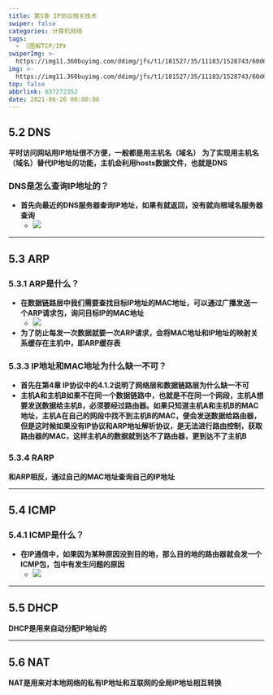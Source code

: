 ```yaml
---
title: 第5章 IP协议相关技术
swiper: false
categories: 计算机网络
tags:
  - 《图解TCP/IP》
swiperImg: >-
  https://img11.360buyimg.com/ddimg/jfs/t1/181527/35/11183/1528743/60d68543E4ed237f1/d577d17fe3b3cdf2.jpg
img: >-
  https://img11.360buyimg.com/ddimg/jfs/t1/181527/35/11183/1528743/60d68543E4ed237f1/d577d17fe3b3cdf2.jpg
top: false
abbrlink: 837272352
date: 2021-06-26 00:00:00
---
```

## 5.2 DNS
**平时访问网站用IP地址很不方便，一般都是用主机名（域名）**
**为了实现用主机名（域名）替代IP地址的功能，主机会利用hosts数据文件，也就是DNS**
### DNS是怎么查询IP地址的？

- **首先向最近的DNS服务器查询IP地址，如果有就返回，没有就向根域名服务器查询**
   - ![](https://img14.360buyimg.com/ddimg/jfs/t1/188784/3/10285/175846/60d5da27E70bb3d0c/788c7379b5553333.jpg)

---

## 5.3 ARP
### 5.3.1 ARP是什么？

- **在数据链路层中我们需要查找目标IP地址的MAC地址，可以通过广播发送一个ARP请求包，询问目标IP的MAC地址**
   - ![](https://img12.360buyimg.com/ddimg/jfs/t1/182434/3/11078/83772/60d5dc4dE12cf50af/5306723c38908076.jpg)
- **为了防止每发一次数据就要一次ARP请求，会将MAC地址和IP地址的映射关系缓存在主机中，即ARP缓存表**

### 5.3.3 IP地址和MAC地址为什么缺一不可？

- **首先在第4章 IP协议中的4.1.2说明了网络层和数据链路层为什么缺一不可**
- **主机A和主机B如果不在同一个数据链路中，也就是不在同一个网段，主机A想要发送数据给主机B，必须要经过路由器。如果只知道主机A和主机B的MAC地址，主机A在自己的网段中找不到主机B的MAC，便会发送数据给路由器，但是这时候如果没有IP协议和ARP地址解析协议，是无法进行路由控制，获取路由器的MAC，这样主机A的数据就到达不了路由器，更到达不了主机B**

### 5.3.4 RARP
**和ARP相反，通过自己的MAC地址查询自己的IP地址**

---

## 5.4 ICMP
### 5.4.1 ICMP是什么？

- **在IP通信中，如果因为某种原因没到目的地，那么目的地的路由器就会发一个ICMP包，包中有发生问题的原因**
   - ![](https://img11.360buyimg.com/ddimg/jfs/t1/175355/24/16654/103299/60d6833bE555ce6c8/a123d6fbb4e5a9f4.jpg)

---

## 5.5 DHCP
**DHCP是用来自动分配IP地址的**

---

## 5.6 NAT
**NAT是用来对本地网络的私有IP地址和互联网的全局IP地址相互转换**
